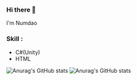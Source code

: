 ### Hi there 👋

I'm Numdao

### Skill :
- C#(Unity)
- HTML
<!--
**NumdyPixe1/NumdyPixe1** is a ✨ _special_ ✨ repository because its `README.md` (this file) appears on your GitHub profile.

Here are some ideas to get you started:

- 🔭 I’m currently working on ...
- 🌱 I’m currently learning ...
- 👯 I’m looking to collaborate on ...
- 🤔 I’m looking for help with ...
- 💬 Ask me about ...
- 📫 How to reach me: ...
- 😄 Pronouns: ...
- ⚡ Fun fact: ...
-->

![Anurag's GitHub stats](https://github-readme-stats.vercel.app/api?username=NumdyPixe1&show_icons=true)
![Anurag's GitHub stats](https://github-readme-stats.vercel.app/api?username=NumdyPixe1&show_icons=true&theme=radical)
